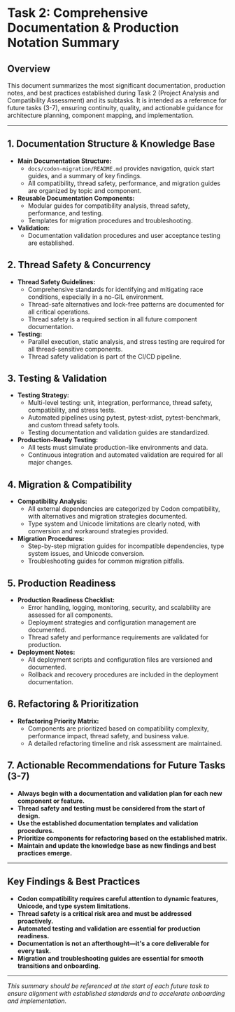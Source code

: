 # Task 2: Comprehensive Documentation & Production Notation Summary

## Overview
This document summarizes the most significant documentation, production notes, and best practices established during Task 2 (Project Analysis and Compatibility Assessment) and its subtasks. It is intended as a reference for future tasks (3-7), ensuring continuity, quality, and actionable guidance for architecture planning, component mapping, and implementation.

---

## 1. Documentation Structure & Knowledge Base
- **Main Documentation Structure:**
  - `docs/codon-migration/README.md` provides navigation, quick start guides, and a summary of key findings.
  - All compatibility, thread safety, performance, and migration guides are organized by topic and component.
- **Reusable Documentation Components:**
  - Modular guides for compatibility analysis, thread safety, performance, and testing.
  - Templates for migration procedures and troubleshooting.
- **Validation:**
  - Documentation validation procedures and user acceptance testing are established.

## 2. Thread Safety & Concurrency
- **Thread Safety Guidelines:**
  - Comprehensive standards for identifying and mitigating race conditions, especially in a no-GIL environment.
  - Thread-safe alternatives and lock-free patterns are documented for all critical operations.
  - Thread safety is a required section in all future component documentation.
- **Testing:**
  - Parallel execution, static analysis, and stress testing are required for all thread-sensitive components.
  - Thread safety validation is part of the CI/CD pipeline.

## 3. Testing & Validation
- **Testing Strategy:**
  - Multi-level testing: unit, integration, performance, thread safety, compatibility, and stress tests.
  - Automated pipelines using pytest, pytest-xdist, pytest-benchmark, and custom thread safety tools.
  - Testing documentation and validation guides are standardized.
- **Production-Ready Testing:**
  - All tests must simulate production-like environments and data.
  - Continuous integration and automated validation are required for all major changes.

## 4. Migration & Compatibility
- **Compatibility Analysis:**
  - All external dependencies are categorized by Codon compatibility, with alternatives and migration strategies documented.
  - Type system and Unicode limitations are clearly noted, with conversion and workaround strategies provided.
- **Migration Procedures:**
  - Step-by-step migration guides for incompatible dependencies, type system issues, and Unicode conversion.
  - Troubleshooting guides for common migration pitfalls.

## 5. Production Readiness
- **Production Readiness Checklist:**
  - Error handling, logging, monitoring, security, and scalability are assessed for all components.
  - Deployment strategies and configuration management are documented.
  - Thread safety and performance requirements are validated for production.
- **Deployment Notes:**
  - All deployment scripts and configuration files are versioned and documented.
  - Rollback and recovery procedures are included in the deployment documentation.

## 6. Refactoring & Prioritization
- **Refactoring Priority Matrix:**
  - Components are prioritized based on compatibility complexity, performance impact, thread safety, and business value.
  - A detailed refactoring timeline and risk assessment are maintained.

## 7. Actionable Recommendations for Future Tasks (3-7)
- **Always begin with a documentation and validation plan for each new component or feature.**
- **Thread safety and testing must be considered from the start of design.**
- **Use the established documentation templates and validation procedures.**
- **Prioritize components for refactoring based on the established matrix.**
- **Maintain and update the knowledge base as new findings and best practices emerge.**

---

## Key Findings & Best Practices
- **Codon compatibility requires careful attention to dynamic features, Unicode, and type system limitations.**
- **Thread safety is a critical risk area and must be addressed proactively.**
- **Automated testing and validation are essential for production readiness.**
- **Documentation is not an afterthought—it's a core deliverable for every task.**
- **Migration and troubleshooting guides are essential for smooth transitions and onboarding.**

---

*This summary should be referenced at the start of each future task to ensure alignment with established standards and to accelerate onboarding and implementation.* 